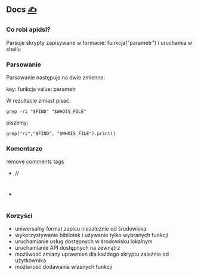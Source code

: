 
## Docs [<span style='font-size:20px;'>&#x270D;</span>](https://github.com/apidsl/bash/edit/main/DOCS/DOCS.md)


### Co robi apidsl?

Parsuje skrypty zapisywane w formacie: funkcja("parametr") i uruchamia w shellu

### Parsowanie

Parsowanie następuje na dwie zmienne:

key: funkcja
value: parametr

W rezultacie zmiast pisać:

    grep -ri "$FIND" "$WHOIS_FILE"

piszemy:

    grep("ri","$FIND", "$WHOIS_FILE").print()


### Komentarze

remove comments tags
+ //
+ #

### Korzyści
+ uniwersalny format zapisu niezależnie od środowiska
+ wykorzystywanie bibliotek i używanie tylko wybranych funkcji
+ uruchamianie usług dostępnych w środowisku lokalnym 
+ uruchamianie API dostępnych na zewnątrz
+ możliwość zmiany uprawnień dla każdego skryptu zależnie od użytkownika
+ możlwiość dodawania własnych funkcji

